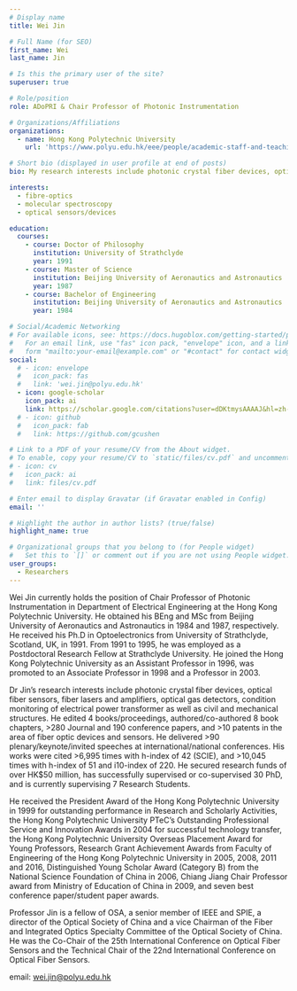 ```yaml
---
# Display name
title: Wei Jin

# Full Name (for SEO)
first_name: Wei
last_name: Jin

# Is this the primary user of the site?
superuser: true

# Role/position
role: ADoPRI & Chair Professor of Photonic Instrumentation

# Organizations/Affiliations
organizations:
  - name: Hong Kong Polytechnic University
    url: 'https://www.polyu.edu.hk/eee/people/academic-staff-and-teaching-staff/prof-jin-wei/'

# Short bio (displayed in user profile at end of posts)
bio: My research interests include photonic crystal fiber devices, optical fiber sensors, fiber lasers and amplifiers, optical gas detectors, condition monitoring of electrical power transformer as well as civil and mechanical structures.

interests:
  - fibre-optics
  - molecular spectroscopy
  - optical sensors/devices

education:
  courses:
    - course: Doctor of Philosophy
      institution: University of Strathclyde
      year: 1991
    - course: Master of Science
      institution: Beijing University of Aeronautics and Astronautics
      year: 1987
    - course: Bachelor of Engineering
      institution: Beijing University of Aeronautics and Astronautics
      year: 1984

# Social/Academic Networking
# For available icons, see: https://docs.hugoblox.com/getting-started/page-builder/#icons
#   For an email link, use "fas" icon pack, "envelope" icon, and a link in the
#   form "mailto:your-email@example.com" or "#contact" for contact widget.
social:
  # - icon: envelope
  #   icon_pack: fas
  #   link: 'wei.jin@polyu.edu.hk'
  - icon: google-scholar
    icon_pack: ai
    link: https://scholar.google.com/citations?user=dDKtmysAAAAJ&hl=zh-CN&oi=sra
  # - icon: github
  #   icon_pack: fab
  #   link: https://github.com/gcushen

# Link to a PDF of your resume/CV from the About widget.
# To enable, copy your resume/CV to `static/files/cv.pdf` and uncomment the lines below.
# - icon: cv
#   icon_pack: ai
#   link: files/cv.pdf

# Enter email to display Gravatar (if Gravatar enabled in Config)
email: ''

# Highlight the author in author lists? (true/false)
highlight_name: true

# Organizational groups that you belong to (for People widget)
#   Set this to `[]` or comment out if you are not using People widget.
user_groups:
  - Researchers
---
```


Wei Jin currently holds the position of Chair Professor of Photonic Instrumentation in Department of Electrical Engineering at the Hong Kong Polytechnic University. He obtained his BEng and MSc from Beijing University of Aeronautics and Astronautics in 1984 and 1987, respectively. He received his Ph.D in Optoelectronics from University of Strathclyde, Scotland, UK, in 1991.  From 1991 to 1995, he was employed as a Postdoctoral Research Fellow at Strathclyde University. He joined the Hong Kong Polytechnic University as an Assistant Professor in 1996, was promoted to an Associate Professor in 1998 and a Professor in 2003.

Dr Jin’s research interests include photonic crystal fiber devices, optical fiber sensors, fiber lasers and amplifiers, optical gas detectors, condition monitoring of electrical power transformer as well as civil and mechanical structures. He edited 4 books/proceedings, authored/co-authored 8 book chapters, >280 Journal and 190 conference papers, and >10 patents in the area of fiber optic devices and sensors. He delivered >90 plenary/keynote/invited speeches at international/national conferences. His works were cited >6,995 times with h-index of 42 (SCIE), and >10,045 times with h-index of 51 and i10-index of 220. He secured research funds of over HK$50 million, has successfully supervised or co-supervised 30 PhD, and is currently supervising 7 Research Students.

He received the President Award of the Hong Kong Polytechnic University in 1999 for outstanding performance in Research and Scholarly Activities, the Hong Kong Polytechnic University PTeC’s Outstanding Professional Service and Innovation Awards in 2004 for successful technology transfer, the Hong Kong Polytechnic University Overseas Placement Award for Young Professors,  Research Grant Achievement Awards from Faculty of Engineering of the Hong Kong Polytechnic University in 2005, 2008, 2011 and 2016, Distinguished Young Scholar Award (Category B) from the National Science Foundation of China in 2006, Chiang Jiang Chair Professor award from Ministry of Education of China in 2009, and seven best conference paper/student paper awards.

Professor Jin is a fellow of OSA, a senior member of IEEE and SPIE, a director of the Optical Society of China and a vice Chairman of the Fiber and Integrated Optics Specialty Committee of the Optical Society of China. He was the Co-Chair of the 25th International Conference on Optical Fiber Sensors and the Technical Chair of the 22nd International Conference on Optical Fiber Sensors.

email: wei.jin@polyu.edu.hk